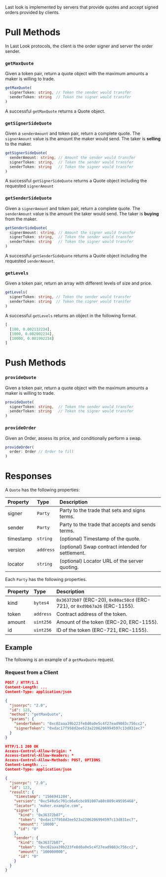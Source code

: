 Last look is implemented by servers that provide quotes and accept signed orders provided by clients.

# Pull Methods

In Last Look protocols, the client is the order signer and server the order sender.

### `getMaxQuote`

Given a token pair, return a quote object with the maximum amounts a maker is willing to trade.

```TypeScript
getMaxQuote(
  signerToken: string, // Token the sender would transfer
  senderToken: string  // Token the signer would transfer
)
```

A successful `getMaxQuote` returns a Quote object.

### `getSignerSideQuote`

Given a `senderAmount` and token pair, return a complete quote. The `signerAmount` value is the amount the maker would send. The taker is **selling** to the maker.

```TypeScript
getSignerSideQuote(
  senderAmount: string, // Amount the sender would transfer
  signerToken: string,  // Token the sender would transfer
  senderToken: string   // Token the signer would transfer
)
```

A successful `getSignerSideQuote` returns a Quote object including the requested `signerAmount`

### `getSenderSideQuote`

Given a `signerAmount` and token pair, return a complete quote. The `senderAmount` value is the amount the taker would send. The taker is **buying** from the maker.

```TypeScript
getSenderSideQuote(
  signerAmount: string, // Amount the signer would transfer
  signerToken: string,  // Token the sender would transfer
  senderToken: string   // Token the signer would transfer
)
```

A successful `getSenderSideQuote` returns a Quote object including the requested `senderAmount`.

### `getLevels`

Given a token pair, return an array with different levels of size and price.

```TypeScript
getLevels(
  signerToken: string, // Token the sender would transfer
  senderToken: string  // Token the signer would transfer
)
```

A successful `getLevels` returns an object in the following format.

```TypeScript
[
  [100, 0.002132234],
  [1000, 0.002002234],
  [10000, 0.001992234]
]
```

# Push Methods

### `provideQuote`

Given a token pair, return a quote object with the maximum amounts a maker is willing to trade.

```TypeScript
provideQuote(
  signerToken: string,  // Token the sender would transfer
  senderToken: string   // Token the signer would transfer
)
```

### `provideOrder`

Given an Order, assess its price, and conditionally perform a swap.

```TypeScript
provideOrder(
  order: Order // Order to fill
)
```

# Responses

A `Quote` has the following properties:

| Property  | Type      | Description                                       |
| :-------- | :-------- | :------------------------------------------------ |
| signer    | `Party`   | Party to the trade that sets and signs terms.     |
| sender    | `Party`   | Party to the trade that accepts and sends terms.  |
| timestamp | `string`  | (optional) Timestamp of the quote.                |
| version   | `address` | (optional) Swap contract intended for settlement. |
| locator   | `string`  | (optional) Locator URL of the server quoting.     |

Each `Party` has the following properties.

| Property | Type      | Description                                                                |
| :------- | :-------- | :------------------------------------------------------------------------- |
| kind     | `bytes4`  | `0x36372b07` (ERC-20), `0x80ac58cd` (ERC-721), or `0xd9b67a26` (ERC-1155). |
| token    | `address` | Contract address of the token.                                             |
| amount   | `uint256` | Amount of the token (ERC-20, ERC-1155).                                    |
| id       | `uint256` | ID of the token (ERC-721, ERC-1155).                                       |

## Example

The following is an example of a `getMaxQuote` request.

### Request from a Client

```json
POST / HTTP/1.1
Content-Length: ...
Content-Type: application/json

{
  "jsonrpc": "2.0",
  "id": 123,
  "method": "getMaxQuote",
  "params": {
    "senderToken": "0xc02aaa39b223fe8d0a0e5c4f27ead9083c756cc2",
    "signerToken": "0xdac17f958d2ee523a2206206994597c13d831ec7"
  }
}
```

```json
HTTP/1.1 200 OK
Access-Control-Allow-Origin: *
Access-Control-Allow-Headers: *
Access-Control-Allow-Methods: POST, OPTIONS
Content-Length: ...
Content-Type: application/json

{
  "jsonrpc": "2.0",
  "id": 123,
  "result": {
    "timestamp": "1566941284",
    "version": "0xc549a5c701cb6e6cbc091007a80c089c49595468",
    "locator": "maker.example.com",
    "signer": {
      "kind": "0x36372b07",
      "token": "0xdac17f958d2ee523a2206206994597c13d831ec7",
      "amount": "10000",
      "id": "0"
    },
    "sender": {
      "kind": "0x36372b07",
      "token": "0xc02aaa39b223fe8d0a0e5c4f27ead9083c756cc2",
      "amount": "100000000",
      "id": "0"
    }
  }
}
```
